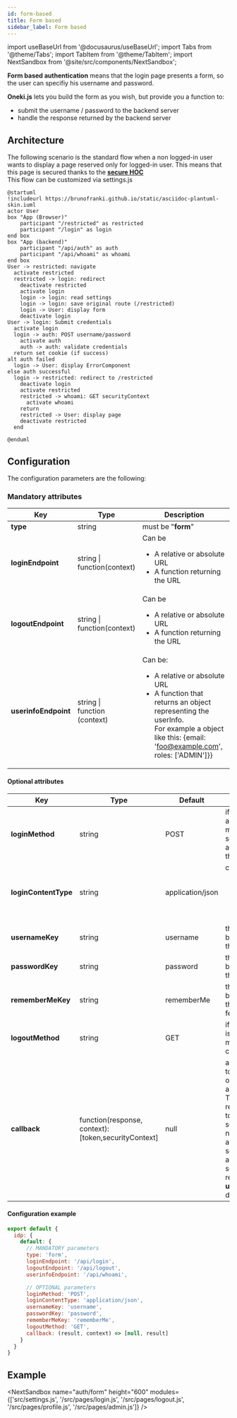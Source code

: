 ```yaml
---
id: form-based
title: Form based
sidebar_label: Form based
---
```

import useBaseUrl from '@docusaurus/useBaseUrl';
import Tabs from '@theme/Tabs';
import TabItem from '@theme/TabItem';
import NextSandbox from '@site/src/components/NextSandbox';

**Form based authentication** means that the login page presents a form, so the user can specifiy his username and password.

**Oneki.js** lets you build the form as you wish, but provide you a function to:
- submit the username / password to the backend server
- handle the response returned by the backend server

## Architecture

The following scenario is the standard flow when a non logged-in user wants to display a page reserved only for logged-in user. This means that this page is secured thanks to the **[secure HOC](../secure-page)**<br/>
This flow can be customized via settings.js

```plantuml
@startuml
!includeurl https://brunofranki.github.io/static/asciidoc-plantuml-skin.iuml
actor User
box "App (Browser)"
    participant "/restricted" as restricted
    participant "/login" as login
end box
box "App (backend)"
    participant "/api/auth" as auth
    participant "/api/whoami" as whoami
end box
User -> restricted: navigate
  activate restricted
  restricted -> login: redirect
    deactivate restricted
    activate login
    login -> login: read settings
    login -> login: save original route (/restricted)
    login -> User: display form
    deactivate login
User -> login: Submit credentials
  activate login
  login -> auth: POST username/password
    activate auth
    auth -> auth: validate credentials
  return set cookie (if success)
alt auth failed
  login -> User: display ErrorComponent
else auth successful
  login -> restricted: redirect to /restricted
    deactivate login
    activate restricted
    restricted -> whoami: GET securityContext
      activate whoami
    return
    restricted -> User: display page
    deactivate restricted
  end

@enduml
```

## Configuration
The configuration parameters are the following:

### Mandatory attributes

| Key           |      Type     | Description |
| ------------- | ------------- | ------------|
| **type** | string | must be "**form**" |
| **loginEndpoint** | string \|<br/>function(context) | Can be<ul><li>A relative or absolute URL</li><li>A function returning the URL</li></ul> |
| **logoutEndpoint** | string \|<br/>function(context) | Can be<ul><li>A relative or absolute URL</li><li>A function returning the URL</li></ul>|
| **userinfoEndpoint** | string \|<br/> function (context) | Can be:<ul><li>A relative or absolute URL</li><li>A function that returns an object representing the userInfo. <br/>For example a object like this: {email: 'foo@example.com', roles: ['ADMIN']}}</li></ul> |

#### Optional attributes

| Key           |      Type     | Default | Description |
| ------------- | ------------- | --------| ----------- |
| **loginMethod** | string | POST | if **loginEndpoint** is an URL, the method used to send username and password to the server |
| **loginContentType** | string | application/json | can be<ul><li>application/x-www-form-urlencoded</li><li>application/json</li></ul> |
| **usernameKey** | string | username | the field expected by the server for the username |
| **passwordKey** | string | password | the field expected by the server for the password |
| **rememberMeKey** | string | rememberMe | the field expected by the server for the rememberMe feature |
| **logoutMethod** | string | GET | if **logoutEndpoint** is an URL, the method used to call the logout URL|
| **callback** | function(response, context): [token,securityContext] | null | a callback function to parse the result of the authentication.<br/>The fonction returns optionally a token and/or a securityContext  (if not set, it's assumed that the session is done via a cookie and the security context is retrieved via the **userinfoEndpoint** defined above) |

#### Configuration example
```javascript
export default {
  idp: {
    default: {
      // MANDATORY parameters
      type: 'form',
      loginEndpoint: '/api/login',
      logoutEndpoint: '/api/logout',
      userinfoEndpoint: '/api/whoami',

      // OPTIONAL parameters
      loginMethod: 'POST',
      loginContentType: 'application/json',
      usernameKey: 'username',
      passwordKey: 'password',
      rememberMeKey: 'rememberMe',
      logoutMethod: 'GET',
      callback: (result, context) => [null, result]  
    }
  }
}
```

## Example
<NextSandbox 
  name="auth/form" 
  height="600" 
  modules={['src/settings.js', '/src/pages/login.js', '/src/pages/logout.js', '/src/pages/profile.js', '/src/pages/admin.js']} 
/>